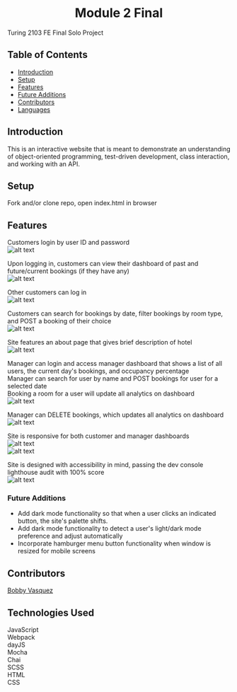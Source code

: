 <h1 align="center">Module 2 Final</h1>

Turing 2103 FE Final Solo Project
## Table of Contents
* [Introduction](#introduction)
* [Setup](#Setup)
* [Features](#Features)
* [Future Additions](#Future-Additions)
* [Contributors](#Contributors)
* [Languages](#Technologies-Used)

## Introduction
This is an interactive website that is meant to demonstrate an understanding of object-oriented programming, test-driven development, class interaction, and working with an API. 

## Setup
Fork and/or clone repo, open index.html in browser

## Features


Customers login by user ID and password<br>
![alt text](https://media.giphy.com/media/P8R1J5ZLrHFgTXQnx7/giphy.gif "Customer login demo")

Upon logging in, customers can view their dashboard of past and future/current bookings (if they have any)<br>
![alt text](https://media.giphy.com/media/5EeCQkW5xs5ETMorvd/giphy.gif "Customer dashboard demo")

Other customers can log in<br>
![alt text](https://media.giphy.com/media/VPVOcfn4ChfmXyf0YZ/giphy.gif "Other customer login demo")

Customers can search for bookings by date, filter bookings by room type, and POST a booking of their choice<br>
![alt text](https://media.giphy.com/media/as7sukxyiIPSWnzksp/giphy.gif "Customer booking demo")

Site features an about page that gives brief description of hotel<br>
![alt text](https://media.giphy.com/media/wR91wq3x45c5wj10H2/giphy.gif "About Page demo")

Manager can login and access manager dashboard that shows a list of all users, the current day's bookings, and occupancy percentage<br>
Manager can search for user by name and POST bookings for user for a selected date<br>
Booking a room for a user will update all analytics on dashboard<br>
![alt text](https://media.giphy.com/media/O5LZjGn18rMwh66Tib/giphy.gif "Manager dashboard demo")

Manager can DELETE bookings, which updates all analytics on dashboard<br>
![alt text](https://media.giphy.com/media/2g11fhSJ5TJ2hyRyh6/giphy.gif "Manager delete demo")

Site is responsive for both customer and manager dashboards<br>
![alt text](https://media.giphy.com/media/152BThshtMl7oyViqd/giphy.gif "Responsive demo 1")<br>
![alt text](https://media.giphy.com/media/138BrdHOgwViekr3iL/giphy.gif "Responsive demo 2")<br>

Site is designed with accessibility in mind, passing the dev console lighthouse audit with 100% score<br>
![alt text](https://i.ibb.co/hYWQMSw/Screen-Shot-2021-05-31-at-4-27-29-PM.png "Lighthouse Audit Results")

### Future Additions
- Add dark mode functionality so that when a user clicks an indicated button, the site's palette shifts. 
- Add dark mode functionality to detect a user's light/dark mode preference and adjust automatically
- Incorporate hamburger menu button functionality when window is resized for mobile screens

## Contributors
[Bobby Vasquez](https://github.com/hoomberto/)<br>

## Technologies Used
JavaScript<br>
Webpack<br>
dayJS<br>
Mocha<br>
Chai<br>
SCSS<br>
HTML<br>
CSS  
